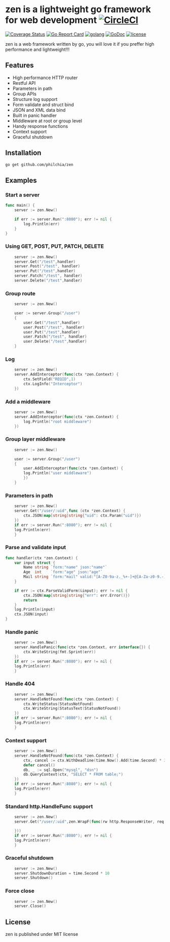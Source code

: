 # zen is a lightweight go framework for web development [![CircleCI](https://circleci.com/gh/philchia/zen/tree/master.svg?style=svg)](https://circleci.com/gh/philchia/zen/tree/master)

[![Coverage Status](https://coveralls.io/repos/github/philchia/zen/badge.svg?branch=master)](https://coveralls.io/github/philchia/zen?branch=master)
[![Go Report Card](https://goreportcard.com/badge/github.com/philchia/zen)](https://goreportcard.com/report/github.com/philchia/zen)
[![golang](https://img.shields.io/badge/Language-Go-green.svg?style=flat)](https://golang.org)
[![GoDoc](https://godoc.org/github.com/philchia/zen?status.svg)](https://godoc.org/github.com/philchia/zen)
[![license](https://img.shields.io/github/license/mashape/apistatus.svg)](https://opensource.org/licenses/MIT)

zen is a web framework written by go, you will love it if you preffer high performance and lightweight!!!

## Features

* High performance HTTP router
* Restful API
* Parameters in path
* Group APIs
* Structure log support
* Form validate and struct bind
* JSON and XML data bind
* Built in panic handler
* Middleware at root or group level
* Handy response functions
* Context support
* Graceful shutdown

## Installation

```bash
go get github.com/philchia/zen
```

## Examples

### Start a server

```go
func main() {
    server := zen.New()

    if err := server.Run(":8080"); err != nil {
        log.Println(err)
    }
}
```

### Using GET, POST, PUT, PATCH, DELETE

```go
    server := zen.New()
    server.Get("/test",handler)
    server.Post("/test", handler)
    server.Put("/test",handler)
    server.Patch("/test", handler)
    server.Delete("/test",handler)
```

### Group route

```go
    server := zen.New()

    user := server.Group("/user")
    {
        user.Get("/test",handler)
        user.Post("/test", handler)
        user.Put("/test",handler)
        user.Patch("/test", handler)
        user.Delete("/test",handler)
    }
```

### Log

```go
    server := zen.New()
    server.AddInterceptor(func(ctx *zen.Context) {
        ctx.SetField("REQID",1)
        ctx.LogInfo("Interceptor")
    })
```

### Add a middleware

```go
    server := zen.New()
    server.AddInterceptor(func(ctx *zen.Context) {
        log.Println("root middleware")
    })
```

### Group layer middleware

```go
    server := zen.New()

    user := server.Group("/user")
    {
        user.AddInterceptor(func(ctx *zen.Context) {
        log.Println("user middleware")
        })
    }
```

### Parameters in path

```go
    server := zen.New()
    server.Get("/user/:uid",func (ctx *zen.Context) {
        ctx.JSON(map[string]string{"uid": ctx.Param("uid")})
    })
    if err := server.Run(":8080"); err != nil {
    log.Println(err)
    }
```

### Parse and validate input

```go
func handler(ctx *zen.Context) {
    var input struct {
        Name string `form:"name" json:"name"`
        Age  int    `form:"age" json:"age"`
        Mail string `form:"mail" valid:"[A-Z0-9a-z._%+-]+@[A-Za-z0-9.-]+\\.[A-Za-z]{2,64}" msg:"Illegal email" json:"mail"`
    }

    if err := ctx.ParseValidForm(&input); err != nil {
        ctx.JSON(map[string]string{"err": err.Error()})
        return
    }
    log.Println(input)
    ctx.JSON(input)
}
```

### Handle panic

```go
    server := zen.New()
    server.HandlePanic(func(ctx *zen.Context, err interface{}) {
        ctx.WriteString(fmt.Sprint(err))
    })
    if err := server.Run(":8080"); err != nil {
    log.Println(err)
    }
```

### Handle 404

```go
    server := zen.New()
    server.HandleNotFound(func(ctx *zen.Context) {
        ctx.WriteStatus(StatusNotFound)
        ctx.WriteString(StatusText(StatusNotFound))
    })
    if err := server.Run(":8080"); err != nil {
    log.Println(err)
    }
```

### Context support

```go
    server := zen.New()
    server.HandleNotFound(func(ctx *zen.Context) {
        ctx, cancel := ctx.WithDeadline(time.Now().Add(time.Second) * 3)
        defer cancel()
        db, _ := sql.Open("mysql", "dsn")
        db.QueryContext(ctx, "SELECT * FROM table;")
    })
    if err := server.Run(":8080"); err != nil {
    log.Println(err)
    }
```

### Standard http.HandleFunc support

```go
    server := zen.New()
    server.Get("/user/:uid",zen.WrapF(func(rw http.ResponseWriter, req *http.Request) {

    }))
    if err := server.Run(":8080"); err != nil {
    log.Println(err)
    }
```

### Graceful shutdown

```go
    server := zen.New()
    server.ShutdownDuration = time.Second * 10
    server.Shutdown()
```

### Force close

```go
    server := zen.New()
    server.Close()
```

## License

zen is published under MIT license